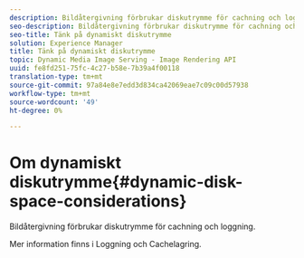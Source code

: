 ```yaml
---
description: Bildåtergivning förbrukar diskutrymme för cachning och loggning.
seo-description: Bildåtergivning förbrukar diskutrymme för cachning och loggning.
seo-title: Tänk på dynamiskt diskutrymme
solution: Experience Manager
title: Tänk på dynamiskt diskutrymme
topic: Dynamic Media Image Serving - Image Rendering API
uuid: fe8fd251-75fc-4c27-b58e-7b39a4f00118
translation-type: tm+mt
source-git-commit: 97a84e8e7edd3d834ca42069eae7c09c00d57938
workflow-type: tm+mt
source-wordcount: '49'
ht-degree: 0%

---
```



# Om dynamiskt diskutrymme{#dynamic-disk-space-considerations}

Bildåtergivning förbrukar diskutrymme för cachning och loggning.

Mer information finns i Loggning och Cachelagring.
